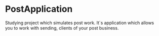 # PostApplication
Studying project which simulates post work. It`s application which allows you to work with sending, clients of your post business.
